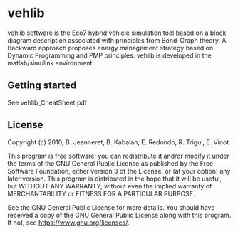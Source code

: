 # vehlib

vehlib software is the Eco7 hybrid vehicle simulation tool based on a block diagram description associated with principles from Bond-Graph theory. 
A Backward approach proposes energy management strategy based on Dynamic Programming and PMP principles.
vehlib is developed in the matlab/simulink environment.

## Getting started

See vehlib_CheatSheet.pdf

## License

Copyright (c) 2010, B. Jeanneret, B. Kabalan, E. Redondo, R. Trigui, E. Vinot

This program is free software: you can redistribute it and/or
modify it under the terms of the GNU General Public License as
published by the Free Software Foundation, either version 3 of
the License, or (at your option) any later version. This
program is distributed in the hope that it will be useful, but
WITHOUT ANY WARRANTY; without even the implied warranty of
MERCHANTABILITY or FITNESS FOR A PARTICULAR PURPOSE.

See the GNU General Public License for more details.
You should have received a copy of the GNU General Public
License along with this program. If not, see
<https://www.gnu.org/licenses/>.



